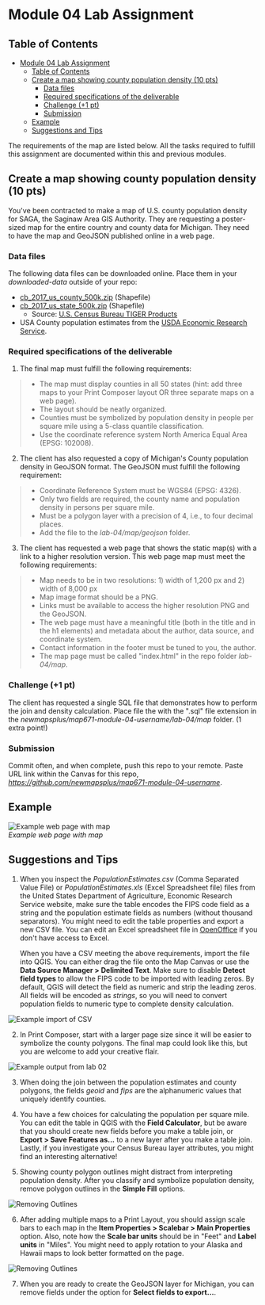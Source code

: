 # Module 04 Lab Assignment

## Table of Contents

<!-- TOC -->

- [Module 04 Lab Assignment](#module-04-lab-assignment)
    - [Table of Contents](#table-of-contents)
    - [Create a map showing county population density (10 pts)](#create-a-map-showing-county-population-density-10-pts)
        - [Data files](#data-files)
        - [Required specifications of the deliverable](#required-specifications-of-the-deliverable)
        - [Challenge (+1 pt)](#challenge-1-pt)
        - [Submission](#submission)
    - [Example](#example)
    - [Suggestions and Tips](#suggestions-and-tips)

<!-- /TOC -->

The requirements of the map are listed below. All the tasks required to fulfill this assignment are documented within this and previous modules.

## Create a map showing county population density (10 pts)

You've been contracted to make a map of U.S. county population density for SAGA, the Saginaw Area GIS Authority. They are requesting a poster-sized map for the entire country and county data for Michigan. They need to have the map and GeoJSON published online in a web page.

### Data files

The following data files can be downloaded online. Place them in your *downloaded-data* outside of your repo:

* [cb_2017_us_county_500k.zip](https://www2.census.gov/geo/tiger/GENZ2017/shp/cb_2017_us_county_500k.zip) (Shapefile) 
* [cb_2017_us_state_500k.zip](https://www2.census.gov/geo/tiger/GENZ2017/shp/cb_2017_us_state_500k.zip) (Shapefile)
    * Source: [U.S. Census Bureau TIGER Products](https://www.census.gov/geographies/mapping-files/time-series/geo/carto-boundary-file.html)
* USA County population estimates from the [USDA Economic Research Service](https://www.ers.usda.gov/data-products/county-level-data-sets/download-data/).


### Required specifications of the deliverable

1) The final map must fulfill the following requirements:
>* The map must display counties in all 50 states (hint: add three maps to your Print Composer layout OR three separate maps on a web page).
>* The layout should be neatly organized.
>* Counties must be symbolized by population density in people per square mile using a 5-class quantile classification.
>* Use the coordinate reference system North America Equal Area (EPSG: 102008).

2) The client has also requested a copy of Michigan's County population density in GeoJSON format. The GeoJSON must fulfill the following requirement:

>* Coordinate Reference System must be WGS84 (EPSG: 4326).
>* Only two fields are required, the county name and population density in persons per square mile.
>* Must be a polygon layer with a precision of 4, i.e., to four decimal places.
>* Add the file to the *lab-04/map/geojson* folder.

3) The client has requested a web page that shows the static map(s) with a link to a higher resolution version. This web page map must meet the following requirements:

>* Map needs to be in two resolutions: 1) width of 1,200 px and 2) width of 8,000 px
>* Map image format should be a PNG.
>* Links must be available to access the higher resolution PNG and the GeoJSON.
>* The web page must have a meaningful title (both in the title and in the h1 elements) and metadata about the author, data source, and coordinate system.
>* Contact information in the footer must be tuned to you, the author.
>* The map page must be called "index.html" in the repo folder *lab-04/map*.

### Challenge (+1 pt)

The client has requested a single SQL file that demonstrates how to perform the join and density calculation. Place file the with the ".sql" file extension in the  _newmapsplus/map671-module-04-username/lab-04/map_ folder. (1 extra point!)

### Submission

Commit often, and when complete, push this repo to your remote. Paste URL link within the Canvas for this repo, *https://github.com/newmapsplus/map671-module-04-username*.

## Example

![Example web page with map](graphics/example-webpage.png)    
*Example web page with map*



## Suggestions and Tips

1) When you inspect the *PopulationEstimates.csv* (Comma Separated Value File) or *PopulationEstimates.xls* (Excel Spreadsheet file) files from the United States Department of Agriculture, Economic Research Service website, make sure the table encodes the FIPS code field as a string and the population estimate fields as numbers (without thousand separators). You might need to edit the table properties and export a new CSV file. You can edit an Excel spreadsheet file in [OpenOffice](https://www.openoffice.org/) if you don't have access to Excel. 

    When you have a CSV meeting the above requirements, import the file into QGIS.  You can either drag the file onto the Map Canvas or use the **Data Source Manager > Delimited Text**. Make sure to disable **Detect field types** to allow the FIPS code to be imported with leading zeros. By default, QGIS will detect the field as numeric and strip the leading zeros. All fields will be encoded as *strings*, so you will need to convert population fields to numeric type to complete density calculation.

![Example import of CSV](graphics/import-csv.png)



2) In Print Composer, start with a larger page size since it will be easier to symbolize the county polygons. The final map could look like this, but you are welcome to add your creative flair. 

![Example output from lab 02](graphics/US_CountyPopulationDensity_2010.png)


3) When doing the join between the population estimates and county polygons, the fields _geoid_ and _fips_ are the alphanumeric values that uniquely identify counties.

4) You have a few choices for calculating the population per square mile. You can edit the table in QGIS with the **Field Calculator**, but be aware that you should create new fields before you make a table join, or **Export > Save Features as...** to a new layer after you make a table join. Lastly, if you investigate your Census Bureau layer attributes, you might find an interesting alternative!

5) Showing county polygon outlines might distract from interpreting population density. After you classify and symbolize population density, remove polygon outlines in the **Simple Fill** options.

![Removing Outlines](graphics/qgis-no-outlines.png)

6) After adding multiple maps to a Print Layout, you should assign scale bars to each map in the **Item Properties > Scalebar > Main Properties** option. Also, note how the **Scale bar units** should be in "Feet" and **Label units** in "Miles". You might need to apply rotation to your Alaska and Hawaii maps to look better formatted on the page.

![Removing Outlines](graphics/qgis3-scale-bar.png)

7) When you are ready to create the GeoJSON layer for Michigan, you can remove fields under the option for **Select fields to export...**.
